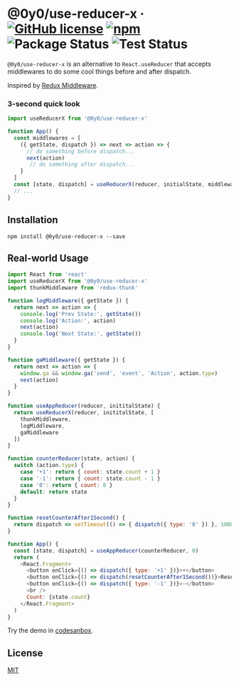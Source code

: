 # @0y0/use-reducer-x · [![GitHub license](https://img.shields.io/badge/license-MIT-blue.svg)](https://github.com/o0y0o/use-reducer-x/blob/master/LICENSE) [![npm](https://img.shields.io/npm/v/@0y0/use-reducer-x.svg)](https://www.npmjs.com/package/@0y0/use-reducer-x) ![Package Status](https://github.com/o0y0o/use-reducer-x/workflows/Package/badge.svg) ![Test Status](https://github.com/o0y0o/use-reducer-x/workflows/Test/badge.svg)

`@0y0/use-reducer-x` is an alternative to `React.useReducer` that accepts middlewares to do some cool things before and after dispatch.

Inspired by [Redux Middleware](https://redux.js.org/api/applymiddleware).

### 3-second quick look

```js
import useReducerX from '@0y0/use-reducer-x'

function App() {
  const middlewares = [
    ({ getState, dispatch }) => next => action => {
      // do something before dispatch...
      next(action)
       // do something after dispatch...
    }
  ]
  const [state, dispatch] = useReducerX(reducer, initialState, middlewares)
  // ...
}
```

## Installation

```
npm install @0y0/use-reducer-x --save
```

## Real-world Usage

```js
import React from 'react'
import useReducerX from '@0y0/use-reducer-x'
import thunkMiddleware from 'redux-thunk'

function logMiddleware({ getState }) {
  return next => action => {
    console.log('Prev State:', getState())
    console.log('Action:', action)
    next(action)
    console.log('Next State:', getState())
  }
}

function gaMiddleware({ getState }) {
  return next => action => {
    window.ga && window.ga('send', 'event', 'Action', action.type)
    next(action)
  }
}

function useAppReducer(reducer, inititalState) {
  return useReducerX(reducer, inititalState, [
    thunkMiddleware,
    logMiddleware,
    gaMiddleware
  ])
}

function counterReducer(state, action) {
  switch (action.type) {
    case '+1': return { count: state.count + 1 }
    case '-1': return { count: state.count - 1 }
    case '0': return { count: 0 }
    default: return state
  }
}

function resetCounterAfter1Second() {
  return dispatch => setTimeout(() => { dispatch({ type: '0' }) }, 1000)
}

function App() {
  const [state, dispatch] = useAppReducer(counterReducer, 0)
  return (
    <React.Fragment>
      <button onClick={() => dispatch({ type: '+1' })}>+</button>
      <button onClick={() => dispatch(resetCounterAfter1Second())}>Reset</button>
      <button onClick={() => dispatch({ type: '-1' })}>-</button>
      <br />
      Count: {state.count}
    </React.Fragment>
  )
}
```

Try the demo in [codesanbox](https://codesandbox.io/s/xono668ynz).

## License

[MIT](https://github.com/o0y0o/use-reducer-x/blob/master/LICENSE)
